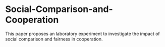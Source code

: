 # Social-Comparison-and-Cooperation
This paper proposes an laboratory experiment to investigate the impact of social comparison and fairness in cooperation.
